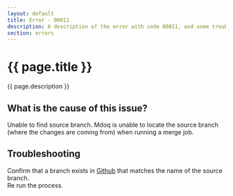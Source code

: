 ```yaml
---
layout: default
title: Error - 00011
description: A description of the error with code 00011, and some trouble shooting steps.
section: errors
---
```


# {{ page.title }}
{{ page.description }}

## What is the cause of this issue?
Unable to find source branch. Mdoq is unable to locate the source branch (where the changes are coming from) when running a merge job.

## Troubleshooting
Confirm that a branch exists in [Github](https://github.com) that matches the name of the source branch.  
Re run the process.